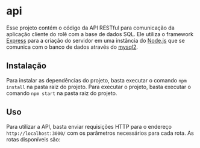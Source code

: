 # api

Esse projeto contém o código da API RESTful para comunicação da aplicação cliente do rolê com a base de dados SQL. Ele utiliza o framework [Express](https://expressjs.com/pt-br/) para a criação do servidor em uma instância do [Node.js](https://nodejs.org/en/) que se comunica com o banco de dados através do [mysql2](https://github.com/sidorares/node-mysql2).

## Instalação

Para instalar as dependências do projeto, basta executar o comando `npm install` na pasta raiz do projeto. Para executar o projeto, basta executar o comando `npm start` na pasta raiz do projeto.

## Uso

Para utilizar a API, basta enviar requisições HTTP para o endereço `http://localhost:3000/` com os parâmetros necessários para cada rota. As rotas disponíveis são:



